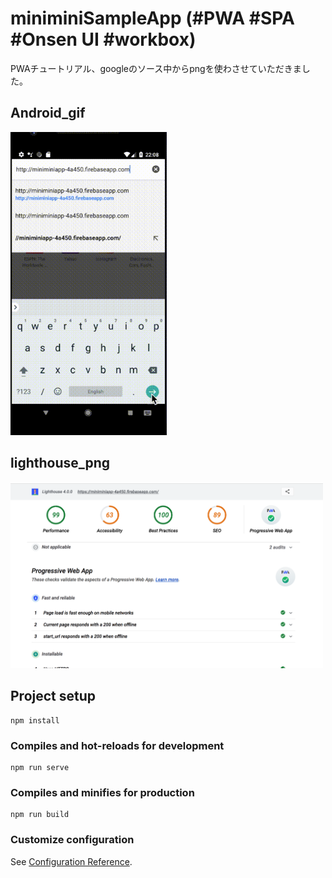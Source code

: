 # miniminiSampleApp (#PWA #SPA #Onsen UI #workbox)

PWAチュートリアル、googleのソース中からpngを使わさせていただきました。

## Android_gif
<img width="250" alt="lookAndroid" src="https://github.com/sachiko-kame/onsenUISamplewithVue/blob/develop/minidemo.gif">

## lighthouse_png
<img width="500" alt="lighthouseSample" src="https://github.com/sachiko-kame/onsenUISamplewithVue/blob/develop/sample.png">

## Project setup
```
npm install
```

### Compiles and hot-reloads for development
```
npm run serve
```

### Compiles and minifies for production
```
npm run build
```

### Customize configuration
See [Configuration Reference](https://cli.vuejs.org/config/).
